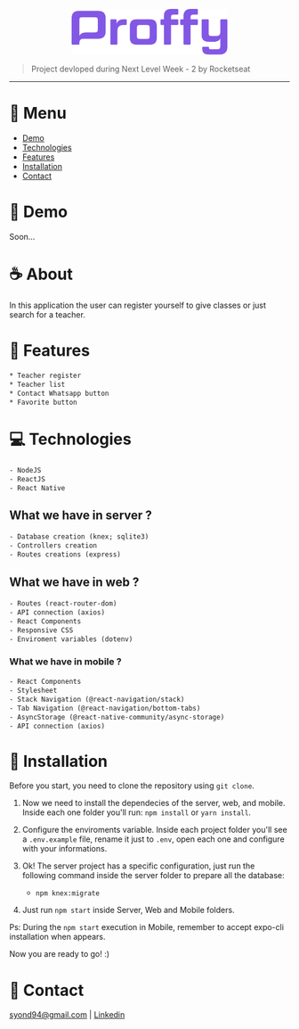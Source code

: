 <p align="center">
   <img src="./.github/assets/logo.png" alt="Proffy" width="280"/>
</p>

> Project devloped during Next Level Week - 2 by Rocketseat

---

# :pushpin: Menu

* [Demo](#eyes-demo)   
* [Technologies](#computer-technologies)
* [Features](#rocket-features)
* [Installation](#floppy_disk-installation)
* [Contact](#email-contact)

# :eyes: Demo
Soon...

# :coffee: About
In this application the user can register yourself to give classes or just search for a teacher.

# :rocket: Features
    * Teacher register
    * Teacher list
    * Contact Whatsapp button
    * Favorite button    

# :computer: Technologies
    - NodeJS
    - ReactJS
    - React Native

## What we have in server ?
    - Database creation (knex; sqlite3)
    - Controllers creation
    - Routes creations (express)

## What we have in web ?
    - Routes (react-router-dom)
    - API connection (axios)
    - React Components
    - Responsive CSS
    - Enviroment variables (dotenv)

### What we have in mobile ?
    - React Components
    - Stylesheet
    - Stack Navigation (@react-navigation/stack)
    - Tab Navigation (@react-navigation/bottom-tabs)
    - AsyncStorage (@react-native-community/async-storage)
    - API connection (axios)


# :floppy_disk: Installation
Before you start, you need to clone the repository using `git clone`.

1. Now we need to install the dependecies of the server, web, and mobile. Inside each one folder you'll run: `npm install` or `yarn install`.

2. Configure the enviroments variable. Inside each project folder you'll see a `.env.example` file, rename it just to `.env`, open each one and configure with your informations.

3. Ok! The server project has a specific configuration, just run the following command inside the server folder to prepare all the database:

    - `npm knex:migrate`

4. Just run `npm start` inside Server, Web and Mobile folders. 

Ps: During the `npm start` execution in Mobile, remember to accept expo-cli installation when appears.

Now you are ready to go! :)

# :email: Contact
syond94@gmail.com | 
[Linkedin](https://linkedin.com/in/syond)
